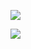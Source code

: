 ![](https://github-readme-stats.vercel.app/api?username=rookiemonkey&show_icons=true&line_height=27&count_private=true&theme=gotham&include_all_commits=true)

![](https://github-readme-stats.vercel.app/api/top-langs/?username=rookiemonkey&hide=html&theme=gotham&&langs_count=10)